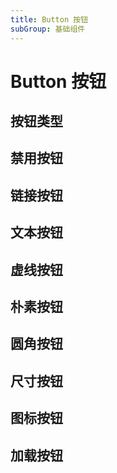 ```yaml
---
title: Button 按钮
subGroup: 基础组件
---
```


# Button 按钮

## 按钮类型

<Demo src="./demos/type.tsx" />

## 禁用按钮

<Demo src="./demos/disable.tsx" />

## 链接按钮

<Demo src="./demos/link.tsx" />

## 文本按钮

<Demo src="./demos/text.tsx" />

## 虚线按钮

<Demo src="./demos/dash.tsx" />

## 朴素按钮

<Demo src="./demos/plain.tsx" />

## 圆角按钮

<Demo src="./demos/round.tsx" />

## 尺寸按钮

<Demo src="./demos/size.tsx" />

## 图标按钮

<Demo src="./demos/icon.tsx" />

## 加载按钮
<Demo src="./demos/load.tsx"/>